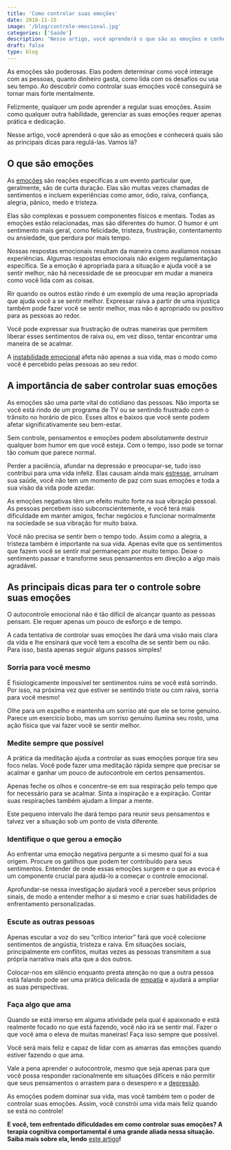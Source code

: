 ```yaml
---
title: 'Como controlar suas emoções'
date: 2018-11-15
image: '/blog/controle-emocional.jpg'
categories: ['Saúde']
description: 'Nesse artigo, você aprenderá o que são as emoções e conhecerá quais são as principais dicas para regulá-las. Vamos lá?'
draft: false
type: blog
---
```


As emoções são poderosas. Elas podem determinar como você interage com as pessoas, quanto dinheiro gasta, como lida com os desafios ou usa seu tempo. Ao descobrir como controlar suas emoções você conseguirá se tornar mais forte mentalmente.

Felizmente, qualquer um pode aprender a regular suas emoções. Assim como qualquer outra habilidade, gerenciar as suas emoções requer apenas prática e dedicação.

Nesse artigo, você aprenderá o que são as emoções e conhecerá quais são as principais dicas para regulá-las. Vamos lá?

## O que são emoções

As [emoções](/as-emocoes-dizem-muito-sobre-nos/) são reações específicas a um evento particular que, geralmente, são de curta duração. Elas são muitas vezes chamadas de sentimentos e incluem experiências como amor, ódio, raiva, confiança, alegria, pânico, medo e tristeza.

Elas são complexas e possuem componentes físicos e mentais. Todas as emoções estão relacionadas, mas são diferentes do humor. O humor é um sentimento mais geral, como felicidade, tristeza, frustração, contentamento ou ansiedade, que perdura por mais tempo.

Nossas respostas emocionais resultam da maneira como avaliamos nossas experiências. Algumas respostas emocionais não exigem regulamentação específica. Se a emoção é apropriada para a situação e ajuda você a se sentir melhor, não há necessidade de se preocupar em mudar a maneira como você lida com as coisas.

Rir quando os outros estão rindo é um exemplo de uma reação apropriada que ajuda você a se sentir melhor. Expressar raiva a partir de uma injustiça também pode fazer você se sentir melhor, mas não é apropriado ou positivo para as pessoas ao redor.

Você pode expressar sua frustração de outras maneiras que permitem liberar esses sentimentos de raiva ou, em vez disso, tentar encontrar uma maneira de se acalmar.

A [instabilidade emocional](/instabilidade-emocional/) afeta não apenas a sua vida, mas o modo como você é percebido pelas pessoas ao seu redor.

## A importância de saber controlar suas emoções

As emoções são uma parte vital do cotidiano das pessoas. Não importa se você está rindo de um programa de TV ou se sentindo frustrado com o trânsito no horário de pico. Esses altos e baixos que você sente podem afetar significativamente seu bem-estar.

Sem controle, pensamentos e emoções podem absolutamente destruir qualquer bom humor em que você esteja. Com o tempo, isso pode se tornar tão comum que parece normal.

Perder a paciência, afundar na depressão e preocupar-se, tudo isso contribui para uma vida infeliz. Elas causam ainda mais [estresse](/5-maneiras-de-se-controlar-o-estresse/), arruínam sua saúde, você não tem um momento de paz com suas emoções e toda a sua visão da vida pode azedar.

As emoções negativas têm um efeito muito forte na sua vibração pessoal. As pessoas percebem isso subconscientemente, e você terá mais dificuldade em manter amigos, fechar negócios e funcionar normalmente na sociedade se sua vibração for muito baixa.

Você não precisa se sentir bem o tempo todo. Assim como a alegria, a tristeza também é importante na sua vida. Apenas evite que os sentimentos que fazem você se sentir mal permaneçam por muito tempo. Deixe o sentimento passar e transforme seus pensamentos em direção a algo mais agradável.

## As principais dicas para ter o controle sobre suas emoções

O autocontrole emocional não é tão difícil de alcançar quanto as pessoas pensam. Ele requer apenas um pouco de esforço e de tempo.

A cada tentativa de controlar suas emoções lhe dará uma visão mais clara da vida e lhe ensinará que você tem a escolha de se sentir bem ou não. Para isso, basta apenas seguir alguns passos simples!

### Sorria para você mesmo

É fisiologicamente impossível ter sentimentos ruins se você está sorrindo. Por isso, na próxima vez que estiver se sentindo triste ou com raiva, sorria para você mesmo!

Olhe para um espelho e mantenha um sorriso até que ele se torne genuíno. Parece um exercício bobo, mas um sorriso genuíno ilumina seu rosto, uma ação física que vai fazer você se sentir melhor.

### Medite sempre que possível

A prática da meditação ajuda a controlar as suas emoções porque tira seu foco nelas. Você pode fazer uma meditação rápida sempre que precisar se acalmar e ganhar um pouco de autocontrole em certos pensamentos.

Apenas feche os olhos e concentre-se em sua respiração pelo tempo que for necessário para se acalmar. Sinta a inspiração e a expiração. Contar suas respirações também ajudam a limpar a mente.

Este pequeno intervalo lhe dará tempo para reunir seus pensamentos e talvez ver a situação sob um ponto de vista diferente.

### Identifique o que gerou a emoção

Ao enfrentar uma emoção negativa pergunte a si mesmo qual foi a sua origem. Procure os gatilhos que podem ter contribuído para seus sentimentos. Entender de onde essas emoções surgem e o que as evoca é um componente crucial para ajudá-lo a começar o controle emocional.

Aprofundar-se nessa investigação ajudará você a perceber seus próprios sinais, de modo a entender melhor a si mesmo e criar suas habilidades de enfrentamento personalizadas.

### Escute as outras pessoas

Apenas escutar a voz do seu “crítico interior” fará que você colecione sentimentos de angústia, tristeza e raiva. Em situações sociais, principalmente em conflitos, muitas vezes as pessoas transmitem a sua própria narrativa mais alta que a dos outros.

Colocar-nos em silêncio enquanto presta atenção no que a outra pessoa está falando pode ser uma prática delicada de [empatia](/empatia-voce-sabe-lidar-com-a-diversidade/) e ajudará a ampliar as suas perspectivas.

### Faça algo que ama

Quando se está imerso em alguma atividade pela qual é apaixonado e está realmente focado no que está fazendo, você não irá se sentir mal. Fazer o que você ama o eleva de muitas maneiras! Faça isso sempre que possível.

Você será mais feliz e capaz de lidar com as amarras das emoções quando estiver fazendo o que ama.

Vale a pena aprender o autocontrole, mesmo que seja apenas para que você possa responder racionalmente em situações difíceis e não permitir que seus pensamentos o arrastem para o desespero e a [depressão](/8-sintomas-de-depressao-que-voce-precisa-reconhecer/).

As emoções podem dominar sua vida, mas você também tem o poder de controlar suas emoções. Assim, você constrói uma vida mais feliz quando se está no controle!

**E você, tem enfrentado dificuldades em como controlar suas emoções? A terapia cognitiva comportamental é uma grande aliada nessa situação. Saiba mais sobre ela, lendo** [este artigo](/como-funciona-a-terapia-cognitiva-comportamental/)**!**
